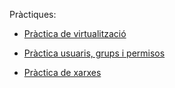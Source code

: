 
Pràctiques:
- [Pràctica de virtualització](https://htmlpreview.github.io/?https://github.com/PolNie/Portfoli/blob/main/Moduls/M01%20Sistemes%20informatics/UF1/Virtualitzaci%C3%B3/M01_Pr%C3%A0ctica1.Virtualitzaci%C3%B3.html)

- [Pràctica usuaris, grups i permisos](https://htmlpreview.github.io/?https://github.com/PolNie/Portfoli/blob/main/Moduls/M01%20Sistemes%20informatics/UF1/Usuaris%2C%20grups%20i%20permisos/Pr%C3%A0ctica-Usuaris-Grups-I-Permisos.html)

- [Pràctica de xarxes](https://htmlpreview.github.io/?https://github.com/PolNie/Portfoli/blob/main/Moduls/M01%20Sistemes%20informatics/UF1/Xarxes/Pr%C3%A0ctica_Xarxes.html)
